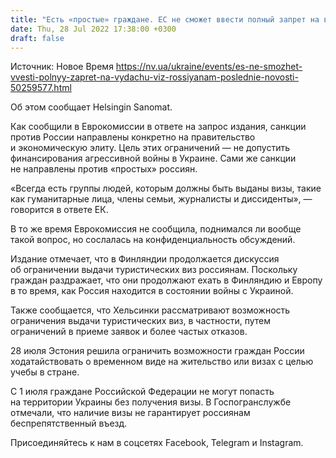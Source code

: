 ```yaml
---
title: "Есть «простые» граждане. ЕС не сможет ввести полный запрет на выдачу виз россиянам — Еврокомиссия"
date: Thu, 28 Jul 2022 17:38:00 +0300
draft: false
---
```

Источник: Новое Время https://nv.ua/ukraine/events/es-ne-smozhet-vvesti-polnyy-zapret-na-vydachu-viz-rossiyanam-poslednie-novosti-50259577.html


 Об этом сообщает Helsingin Sanomat.

Как сообщили в Еврокомиссии в ответе на запрос издания, санкции против России направлены конкретно на правительство и экономическую элиту. Цель этих ограничений — не допустить финансирования агрессивной войны в Украине. Сами же санкции не направлены против «простых» россиян.

«Всегда есть группы людей, которым должны быть выданы визы, такие как гуманитарные лица, члены семьи, журналисты и диссиденты», — говорится в ответе ЕК.

В то же время Еврокомиссия не сообщила, поднимался ли вообще такой вопрос, но сослалась на конфиденциальность обсуждений.

Издание отмечает, что в Финляндии продолжается дискуссия об ограничении выдачи туристических виз россиянам. Поскольку граждан раздражает, что они продолжают ехать в Финляндию и Европу в то время, как Россия находится в состоянии войны с Украиной.

Также сообщается, что Хельсинки рассматривают возможность ограничения выдачи туристических виз, в частности, путем ограничений в приеме заявок и более частых отказов.

28 июля Эстония решила ограничить возможности граждан России ходатайствовать о временном виде на жительство или визах с целью учебы в стране.

 С 1 июля граждане Российской Федерации не могут попасть на территории Украины без получения визы. В Госпогранслужбе отмечали, что наличие визы не гарантирует россиянам беспрепятственный въезд.

Присоединяйтесь к нам в соцсетях Facebook, Telegram и Instagram.
